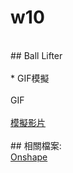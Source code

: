 # w10
</br>
## Ball Lifter
</br>
</br>
* GIF模擬
</br>
</br>
GIF
</br>
</br>
<a href="https://www.youtube.com/watch?v=WOvz0JdcdZI&feature=youtu.be">模擬影片</a>
</br>
</br>
## 相關檔案:
</br>
<a href="https://cad.onshape.com/documents/1f91b5d82f8611ba3ad677e0/w/6abeec5a8972315feea37726/e/f53d1f934906bf4f7927a723">Onshape</a>
</br>
<a href="https://github.com/s40523117/cd2018/tree/gh-pages/Ball%20lifter>小組倉儲</a>
